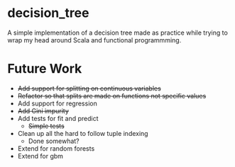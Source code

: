 # decision_tree
A simple implementation of a decision tree made as practice while trying to wrap my head around Scala and functional programmming.

# Future Work
- ~~Add support for splitting on continuous variables~~
- ~~Refactor so that splits are made on functions not specific values~~
- Add support for regression
- ~~Add Gini impurity~~
- Add tests for fit and predict
  * ~~Simple tests~~
- Clean up all the hard to follow tuple indexing
  * Done somewhat?
- Extend for random forests
- Extend for gbm
